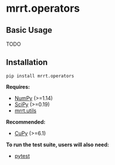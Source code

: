 
mrrt.operators
==============


Basic Usage
-----------
TODO

Installation
------------

```
pip install mrrt.operators
```

**Requires:**

- [NumPy]  (>=1.14)
- [SciPy]  (>=0.19)
- [mrrt.utils]

**Recommended:**

- [CuPy]  (>=6.1)

**To run the test suite, users will also need:**

- [pytest]


[CuPy]: https://cupy.chainer.org
[mrrt.utils]: https://github.com/mritools/mrrt.utils
[NumPy]: https://numpy.org
[pytest]: https://docs.pytest.org/en/latest/
[SciPy]: https://scipy.org
